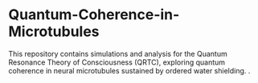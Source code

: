 # Quantum-Coherence-in-Microtubules
This repository contains simulations and analysis for the Quantum Resonance Theory of Consciousness (QRTC), exploring quantum coherence in neural microtubules sustained by ordered water shielding. .
